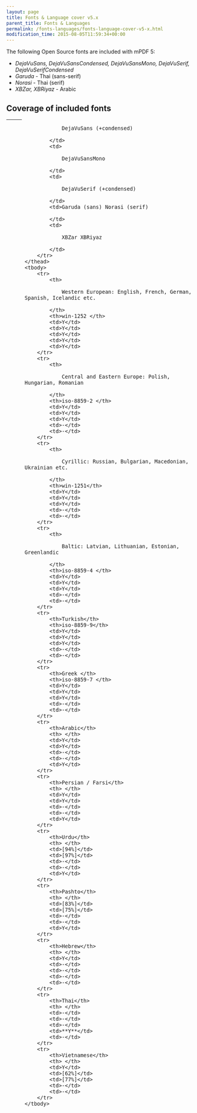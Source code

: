 ```yaml
---
layout: page
title: Fonts & Language cover v5.x
parent_title: Fonts & Languages
permalink: /fonts-languages/fonts-language-cover-v5-x.html
modification_time: 2015-08-05T11:59:34+00:00
---
```


The following Open Source fonts are included with mPDF 5:

- *DejaVuSans, DejaVuSansCondensed, DejaVuSansMono, DejaVuSerif, DejaVuSerifCondensed*
- *Garuda* - Thai (sans-serif)
- *Norasi* - Thai (serif)
- *XBZar, XBRiyaz* - Arabic

## Coverage of included fonts

<table class="table">
    <thead>
        <tr>
            <th> </th>
            <th> </th>
            <td>

                DejaVuSans (+condensed)

            </td>
            <td>

                DejaVuSansMono

            </td>
            <td>

                DejaVuSerif (+condensed)

            </td>
            <td>Garuda (sans) Norasi (serif)

            </td>
            <td>

                XBZar XBRiyaz

            </td>
        </tr>
    </thead>
    <tbody>
        <tr>
            <th>

                Western European: English, French, German, Spanish, Icelandic etc.

            </th>
            <th>win-1252 </th>
            <td>Y</td>
            <td>Y</td>
            <td>Y</td>
            <td>Y</td>
            <td>Y</td>
        </tr>
        <tr>
            <th>

                Central and Eastern Europe: Polish, Hungarian, Romanian

            </th>
            <th>iso-8859-2 </th>
            <td>Y</td>
            <td>Y</td>
            <td>Y</td>
            <td>-</td>
            <td>-</td>
        </tr>
        <tr>
            <th>

                Cyrillic: Russian, Bulgarian, Macedonian, Ukrainian etc.

            </th>
            <th>win-1251</th>
            <td>Y</td>
            <td>Y</td>
            <td>Y</td>
            <td>-</td>
            <td>-</td>
        </tr>
        <tr>
            <th>

                Baltic: Latvian, Lithuanian, Estonian, Greenlandic

            </th>
            <th>iso-8859-4 </th>
            <td>Y</td>
            <td>Y</td>
            <td>Y</td>
            <td>-</td>
            <td>-</td>
        </tr>
        <tr>
            <th>Turkish</th>
            <th>iso-8859-9</th>
            <td>Y</td>
            <td>Y</td>
            <td>Y</td>
            <td>-</td>
            <td>-</td>
        </tr>
        <tr>
            <th>Greek </th>
            <th>iso-8859-7 </th>
            <td>Y</td>
            <td>Y</td>
            <td>Y</td>
            <td>-</td>
            <td>-</td>
        </tr>
        <tr>
            <th>Arabic</th>
            <th> </th>
            <td>Y</td>
            <td>Y</td>
            <td>-</td>
            <td>-</td>
            <td>Y</td>
        </tr>
        <tr>
            <th>Persian / Farsi</th>
            <th> </th>
            <td>Y</td>
            <td>Y</td>
            <td>-</td>
            <td>-</td>
            <td>Y</td>
        </tr>
        <tr>
            <th>Urdu</th>
            <th> </th>
            <td>[94%]</td>
            <td>[97%]</td>
            <td>-</td>
            <td>-</td>
            <td>Y</td>
        </tr>
        <tr>
            <th>Pashto</th>
            <th> </th>
            <td>[83%]</td>
            <td>[75%]</td>
            <td>-</td>
            <td>-</td>
            <td>Y</td>
        </tr>
        <tr>
            <th>Hebrew</th>
            <th> </th>
            <td>Y</td>
            <td>-</td>
            <td>-</td>
            <td>-</td>
            <td>-</td>
        </tr>
        <tr>
            <th>Thai</th>
            <th> </th>
            <td>-</td>
            <td>-</td>
            <td>-</td>
            <td>**Y**</td>
            <td>-</td>
        </tr>
        <tr>
            <th>Vietnamese</th>
            <th> </th>
            <td>Y</td>
            <td>[62%]</td>
            <td>[77%]</td>
            <td>-</td>
            <td>-</td>
        </tr>
    </tbody>
</table>


